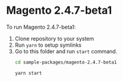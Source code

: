 # Magento 2.4.7-beta1

To run Magento 2.4.7-beta1:

1. Clone repository to your system
2. Run `yarn` to setup symlinks
3. Go to this folder and run `start` command.
    ```bash
    cd sample-packages/magento-2.4.7-beta1

    yarn start
    ```